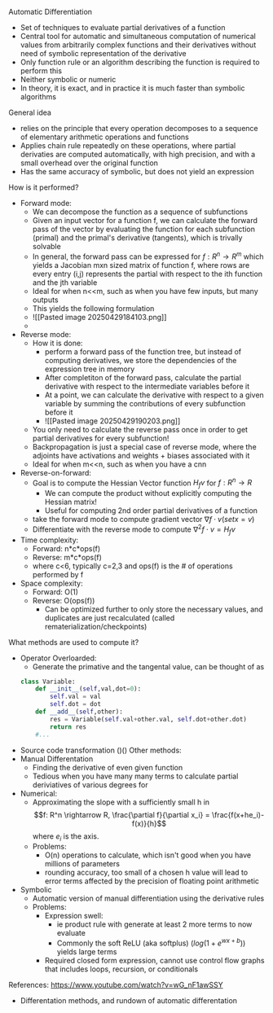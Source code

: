 Automatic Differentiation
* Set of techniques to evaluate partial derivatives of a function
* Central tool for automatic and simultaneous computation of numerical values from arbitrarily complex functions and their derivatives without need of symbolic representation of the derivative
* Only function rule or an algorithm describing the function is required to perform this
* Neither symbolic or numeric
* In theory, it is exact, and in practice it is much faster than symbolic algorithms

General idea
* relies on the principle that every operation decomposes to a sequence of elementary arithmetic operations and functions
* Applies chain rule repeatedly on these operations, where partial derivaties are computed automatically, with high precision, and with a small overhead over the original function
* Has the same accuracy of symbolic, but does not yield an expression

How is it performed?
* Forward mode:
	* We can decompose the function as a sequence of subfunctions
	* Given an input vector for a function f, we can calculate the forward pass of the vector by evaluating the function for each subfunction (primal) and the primal's derivative (tangents), which is trivally solvable
	* In general, the forward pass can be expressed for $f: R^n \rightarrow R^m$ which yields a Jacobian mxn sized matrix of function f, where rows are every entry (i,j) represents the partial with respect to the ith function and the jth variable
	* Ideal for when n<<m, such as when you have few inputs, but many outputs
	* This yields the following formulation 
	* ![[Pasted image 20250429184103.png]]
	* 
* Reverse mode:
	* How it is done:
		* perform a forward pass of the function tree, but instead of computing derivatives, we store the dependencies of the expression tree in memory 
		* After completiton of the forward pass, calculate the partial derivative with respect to the intermediate variables before it
		* At a point, we can calculate the derivative with respect to a given variable by summing the contributions of every subfunction before it
		* ![[Pasted image 20250429190203.png]]
	* You only need to calculate the reverse pass once in order to get partial derivatives for every subfunction!
	* Backpropagation is just a special case of reverse mode, where the adjoints have activations and weights + biases associated with it
	* Ideal for when m<<n, such as when you have a cnn
* Reverse-on-forward:
	* Goal is to compute the Hessian Vector function $H_fv$ for $f:R^n \rightarrow R$
		* We can compute the product without explicitly computing the Hessian matrix!
		* Useful for computing 2nd order partial derivatives of a function
	* take the forward mode to compute gradient vector $\nabla f \cdot v (set x=v)$
	* Differentiate with the reverse mode to compute $\nabla^2 f \cdot v = H_fv$
* Time complexity: 
	* Forward: n\*c\*ops(f)
	* Reverse: m\*c\*ops(f)
	* where c<6, typically c=2,3 and ops(f) is the # of operations performed by f
* Space complexity:
	* Forward: O(1)
	* Reverse: O(ops(f))
		* Can be optimized further to only store the necessary values, and duplicates are just recalculated (called rematerialization/checkpoints)
	


What methods are used to compute it?
* Operator Overloarded:
	* Generate the primative and the tangental value, can be thought of as 
	```python
	class Variable:
		def __init__(self,val,dot=0):
			self.val = val
			self.dot = dot
		def __add__(self,other):
			res = Variable(self.val+other.val, self.dot+other.dot)
			return res 
		#...
	```
* Source code transformation ()()
Other methods:
* Manual Differentation
	* Finding the derivative of even given function
	* Tedious when you have many many terms to calculate partial deriviatives of various degrees for
* Numerical:
	* Approximating the slope with a sufficiently small h in $$f: R^n \rightarrow R, \frac{\partial f}{\partial x_i} = \frac{f(x+he_i)-f(x)}{h}$$ where $e_i$ is the axis.  
	* Problems: 
		* O(n) operations to calculate, which isn't good when you have millions of parameters
		* rounding accuracy, too small of a chosen h value will lead to error terms affected by the precision of floating point arithmetic
* Symbolic
	* Automatic version of manual differentiation using the derivative rules
	* Problems:
		* Expression swell:
			* ie product rule with generate at least 2 more terms to now evaluate
			* Commonly the soft ReLU (aka softplus) ($log(1+e^{wx+b})$) yields large terms
		* Required closed form expression, cannot use control flow graphs that includes loops, recursion, or conditionals

References:
https://www.youtube.com/watch?v=wG_nF1awSSY
* Differentation methods, and rundown of automatic differentation